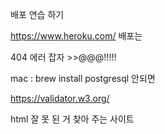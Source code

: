배포 연습 하기 



https://www.heroku.com/  배포는 

404 에러 잡자 >>@@@!!!!!

  mac : brew install postgresql             안되면  

https://validator.w3.org/

html 잘 못 된 거 찾아 주는 사이트 

​	